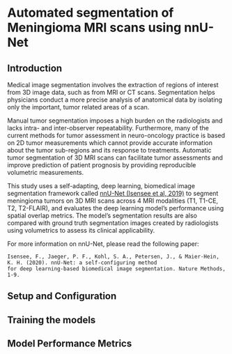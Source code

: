 # Automated segmentation of Meningioma MRI scans using nnU-Net
 
## Introduction

Medical image segmentation involves the extraction of regions of interest from 3D image data, such as from MRI or CT scans. Segmentation helps physicians conduct a more precise analysis of anatomical data by isolating only the important, tumor related areas of a scan.

Manual tumor segmentation imposes a high burden on the radiologists and lacks intra- and inter-observer repeatability. Furthermore, many of the current methods for tumor assessment in neuro-oncology practice is based on 2D tumor measurements which cannot provide accurate information about the tumor sub-regions and its response to treatments. Automatic tumor segmentation of 3D MRI scans can facilitate tumor assessments and improve prediction of patient prognosis by providing reproducible volumetric measurements.

This study uses a self-adapting, deep learning, biomedical image segmentation framework called [nnU-Net (Isensee et al, 2019)](https://github.com/MIC-DKFZ/nnUNet) to segment meningioma tumors on 3D MRI scans across 4 MRI modalities (T1, T1-CE, T2, T2-FLAIR), and evaluates the deep learning model’s performance using spatial overlap metrics. The model’s segmentation results are also compared with ground truth segmentation images created by radiologists using volumetrics to assess its clinical applicability.

For more information on nnU-Net, please read the following paper:

	Isensee, F., Jaeger, P. F., Kohl, S. A., Petersen, J., & Maier-Hein, K. H. (2020). nnU-Net: a self-configuring method 
	for deep learning-based biomedical image segmentation. Nature Methods, 1-9.

## Setup and Configuration



## Training the models


## Model Performance Metrics
